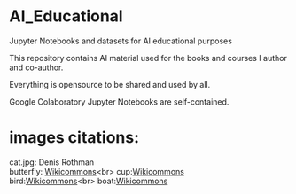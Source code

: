 # AI_Educational
Jupyter Notebooks and datasets for AI educational purposes

This repository contains AI material used for the books and courses I author and co-author.

Everything is opensource to be shared and used by all.

Google Colaboratory Jupyter Notebooks are self-contained.

# images citations:
cat.jpg: Denis Rothman<br>
butterfly: [Wikicommons](https://commons.wikimedia.org/wiki/File:Small_heath_(Coenonympha_pamphilus)_P.jpg)<br>
cup:[Wikicommons](https://commons.wikimedia.org/wiki/File:A_small_cup_of_coffee.JPGe)<br>
bird:[Wikicommons](https://commons.wikimedia.org/wiki/File:Small_minivet_(Pericrocotus_cinnamomeus_pallidus)_male_Narlai.jpg)<br>
boat:[Wikicommons](https://commons.wikimedia.org/wiki/File:Small_sport_fishing_boat.jpg)

